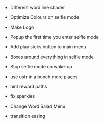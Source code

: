 - Different word line shader


- Optimize Colours on selfie mode
- Make Logo
- Popup the first time you enter selfie mode
- Add play steks button to main menu
- Boxes around everything in selfie mode
- Stop selfie mode on wake-up
- use ustr in a bunch more places
- hint reward paths
- fix sparkles
- Change Word Salad Menu
- transition easing